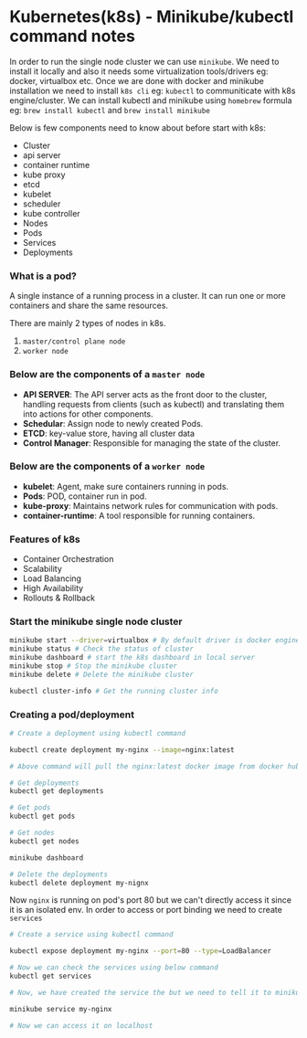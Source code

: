 # Kubernetes(k8s) - Minikube/kubectl command notes

In order to run the single node cluster we can use `minikube`. We need to install it locally and also it needs some virtualization tools/drivers eg: docker, virtualbox etc. Once we are done with docker and minikube installation we need to install `k8s cli` eg: `kubectl` to communiticate with k8s engine/cluster. We can install kubectl and minikube using `homebrew` formula eg: `brew install kubectl` and `brew install minikube`

Below is few components need to know about before start with k8s: 
- Cluster
- api server
- container runtime
- kube proxy
- etcd
- kubelet
- scheduler
- kube controller
- Nodes
- Pods
- Services
- Deployments

### What is a pod?
A single instance of a running process in a cluster.
It can run one or more containers and share the same resources.

There are mainly 2 types of nodes in k8s.
1. `master/control plane node`
2. `worker node`

### Below are the components of a `master node`
- **API SERVER**: The API server acts as the front door to the cluster, handling requests from clients (such as kubectl) and translating them into actions for other components.
- **Schedular**: Assign node to newly created Pods.
- **ETCD**: key-value store, having all cluster data
- **Control Manager**: Responsible for managing the state of the cluster.


### Below are  the components of a `worker node`
- **kubelet**: Agent, make sure containers running in pods.
- **Pods**: POD, container run in pod.
- **kube-proxy**: Maintains network rules for communication with pods.
- **container-runtime**: A tool responsible for running containers.


### Features of k8s
- Container Orchestration
- Scalability
- Load Balancing
- High Availability
- Rollouts & Rollback

### Start the minikube single node cluster
```bash
minikube start --driver=virtualbox # By default driver is docker engine
minikube status # Check the status of cluster
minikube dashboard # start the k8s dashboard in local server
minikube stop # Stop the minikube cluster
minikube delete # Delete the minikube cluster

kubectl cluster-info # Get the running cluster info
```

### Creating a pod/deployment

```bash
# Create a deployment using kubectl command

kubectl create deployment my-nginx --image=nginx:latest

# Above command will pull the nginx:latest docker image from docker hub and start the container in pod. We can now go to k8s dashboard and check there.

# Get deployments
kubectl get deployments

# Get pods
kubectl get pods

# Get nodes
kubectl get nodes

minikube dashboard

# Delete the deployments
kubectl delete deployment my-nignx
```
Now `nginx` is running on pod's port 80 but we can't directly access it since it is an isolated env. In order to access or port binding we need to create `services`
```bash
# Create a service using kubectl command

kubectl expose deployment my-nginx --port=80 --type=LoadBalancer

# Now we can check the services using below command
kubectl get services

# Now, we have created the service the but we need to tell it to minikube using below command

minikube service my-nginx

# Now we can access it on localhost
```